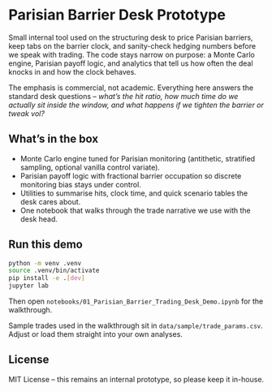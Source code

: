 # Parisian Barrier Desk Prototype

Small internal tool used on the structuring desk to price Parisian barriers, keep tabs on the barrier clock, and sanity-check hedging numbers before we speak with trading. The code stays narrow on purpose: a Monte Carlo engine, Parisian payoff logic, and analytics that tell us how often the deal knocks in and how the clock behaves.

The emphasis is commercial, not academic. Everything here answers the standard desk questions – *what’s the hit ratio, how much time do we actually sit inside the window, and what happens if we tighten the barrier or tweak vol?*

## What’s in the box
- Monte Carlo engine tuned for Parisian monitoring (antithetic, stratified sampling, optional vanilla control variate).
- Parisian payoff logic with fractional barrier occupation so discrete monitoring bias stays under control.
- Utilities to summarise hits, clock time, and quick scenario tables the desk cares about.
- One notebook that walks through the trade narrative we use with the desk head.

## Run this demo
```bash
python -m venv .venv
source .venv/bin/activate
pip install -e .[dev]
jupyter lab
```
Then open `notebooks/01_Parisian_Barrier_Trading_Desk_Demo.ipynb` for the walkthrough.

Sample trades used in the walkthrough sit in `data/sample/trade_params.csv`. Adjust or load them straight into your own analyses.

## License
MIT License – this remains an internal prototype, so please keep it in-house.
